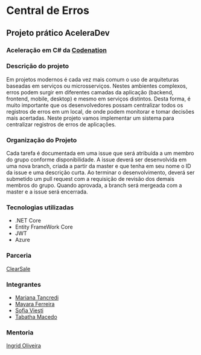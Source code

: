 # Central de Erros

## Projeto prático AceleraDev

### Aceleração em C# da [Codenation](https://codenation.dev/)

### Descrição do projeto
Em projetos modernos é cada vez mais comum o uso de arquiteturas baseadas em serviços ou microsserviços. Nestes ambientes complexos, erros podem surgir em diferentes camadas da aplicação (backend, frontend, mobile, desktop) e mesmo em serviços distintos. Desta forma, é muito importante que os desenvolvedores possam centralizar todos os registros de erros em um local, de onde podem monitorar e tomar decisões mais acertadas. Neste projeto vamos implementar um sistema para centralizar registros de erros de aplicações.

### Organização do Projeto
Cada tarefa é documentada em uma issue que será atribuída a um membro do grupo conforme disponibilidade. A issue deverá ser desenvolvida em uma nova branch, criada a partir da master e que tenha em seu nome o ID da issue e uma descrição curta. Ao terminar o desenvolvimento, deverá ser submetido um pull request com a requisição de revisão dos demais membros do grupo. Quando aprovada, a branch será mergeada com a master e a issue será encerrada.

### Tecnologias utilizadas
- .NET Core
- Entity FrameWork Core
- JWT
- Azure

### Parceria
[ClearSale](https://br.clear.sale/)

### Integrantes 
- [Mariana Tancredi](https://github.com/matancredi)
- [Mayara Ferreira](https://github.com/mayaracsferreira)
- [Sofia Viesti](https://github.com/LaGeas)
- [Tabatha Macedo](https://github.com/tabskey)

### Mentoria 
[Ingrid Oliveira](https://github.com/ingrid139)


